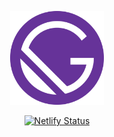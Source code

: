 <p align="center">
    <a href="https://the-great-gatsby-starter.netlify.com">
        <img alt="🥪 adobe lunch" src="/static/icon.png" width="150">
    </a>
</p>

<p align="center">
    <a href="https://app.netlify.com/sites/adobe-lunch/deploys">
        <img alt="Netlify Status" src="https://api.netlify.com/api/v1/badges/67b11956-fb23-494f-b19e-a367d791c9b2/deploy-status">
    </a>
</p>
